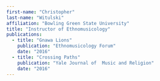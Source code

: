 ```yaml
---
first-name: "Christopher"
last-name: "Witulski"
affiliation: "Bowling Green State University"
title: "Instructor of Ethnomusicology"
publications:
  - title: "Gnawa Lions"
    publication: "Ethnomusicology Forum"
    date: "2016"
  - title: "Crossing Paths"
    publication: "Yale Journal of  Music and Religion"
    date: "2016"
---
```

